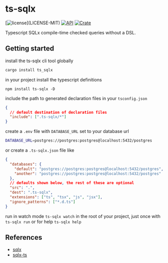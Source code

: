 # ts-sqlx

[![license](https://img.shields.io/badge/license-MIT%2FApache--2.0-blue")](LICENSE-MIT)
[![API](https://docs.rs/ts_sqlx/badge.svg)](https://docs.rs/ts-sqlx)
[![Crate](https://img.shields.io/crates/v/ts-sqlx.svg)](https://crates.io/crates/ts-sqlx)

Typescript SQLx compile-time checked queries without a DSL.

## Getting started

install the ts-sqlx cli tool globally

```bash
cargo install ts_sqlx
```

in your project install the typescript definitions

```
npm install ts-sqlx -D
```

include the path to generated declaration files in your `tsconfig.json`

```json
{
  // default destination of declaration files
  "include": [".ts-sqlx/*"]
}
```

create a `.env` file with `DATABASE_URL` set to your database url

```bash
DATABASE_URL=postgres://postgres:postgres@localhost:5432/postgres
```

or create a `.ts-sqlx.json` file like

```json
{
  "databases": {
    "default": "postgres://postgres:postgres@localhost:5432/postgres",
    "another": "postgres://postgres:postgres@localhost:5432/postgres"
  },
  // defaults shown below, the rest of these are optional
  "src": ".",
  "dest": ".ts-sqlx",
  "extensions": ["ts", "tsx", "js", "jsx"],
  "ignore_patterns": ["*.d.ts"]
}
```

run in watch mode `ts-sqlx watch` in the root of your project, just once with `ts-sqlx run` or for help `ts-sqlx help`

## References

- [sqlx](https://github.com/launchbadge/sqlx)
- [sqlx-ts](https://github.com/JasonShin/sqlx-ts)
